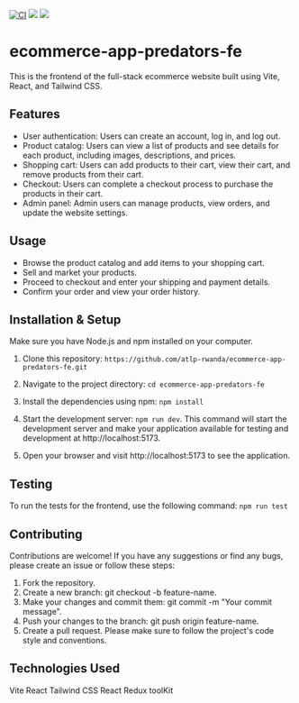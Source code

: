[![CI](https://github.com/atlp-rwanda/ecommerce-app-predators-fe/actions/workflows/intergrations.yml/badge.svg)](https://github.com/atlp-rwanda/ecommerce-app-predators-fe/actions/workflows/intergrations.yml)
<a href="https://codeclimate.com/github/atlp-rwanda/ecommerce-app-predators-fe/test_coverage"><img src="https://api.codeclimate.com/v1/badges/b69a1e7f0474ff432936/test_coverage" /></a>
<a href="https://codeclimate.com/github/atlp-rwanda/ecommerce-app-predators-fe/maintainability"><img src="https://api.codeclimate.com/v1/badges/b69a1e7f0474ff432936/maintainability" /></a>

# ecommerce-app-predators-fe

This is the frontend of the full-stack ecommerce website built using Vite, React, and Tailwind CSS.

## Features

- User authentication: Users can create an account, log in, and log out.
- Product catalog: Users can view a list of products and see details for each product, including images, descriptions, and prices.
- Shopping cart: Users can add products to their cart, view their cart, and remove products from their cart.
- Checkout: Users can complete a checkout process to purchase the products in their cart.
- Admin panel: Admin users can manage products, view orders, and update the website settings.

## Usage

- Browse the product catalog and add items to your shopping cart.
- Sell and market your products.
- Proceed to checkout and enter your shipping and payment details.
- Confirm your order and view your order history.

## Installation & Setup

Make sure you have Node.js and npm installed on your computer.

1. Clone this repository:
   `https://github.com/atlp-rwanda/ecommerce-app-predators-fe.git`

2. Navigate to the project directory: `cd ecommerce-app-predators-fe`
3. Install the dependencies using npm: `npm install`
4. Start the development server: `npm run dev`.
   This command will start the development server and make your application available for testing and development at http://localhost:5173.
5. Open your browser and visit http://localhost:5173 to see the application.

## Testing

To run the tests for the frontend, use the following command: `npm run test`

## Contributing

Contributions are welcome! If you have any suggestions or find any bugs, please create an issue or follow these steps:

1. Fork the repository.
2. Create a new branch: git checkout -b feature-name.
3. Make your changes and commit them: git commit -m "Your commit message".
4. Push your changes to the branch: git push origin feature-name.
5. Create a pull request.
   Please make sure to follow the project's code style and conventions.

## Technologies Used

Vite
React
Tailwind CSS
React Redux toolKit

